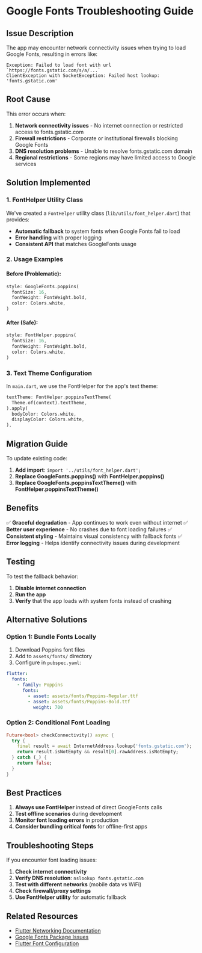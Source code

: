 # Google Fonts Troubleshooting Guide

## Issue Description

The app may encounter network connectivity issues when trying to load Google Fonts, resulting in errors like:

```
Exception: Failed to load font with url `https://fonts.gstatic.com/s/a/...`
ClientException with SocketException: Failed host lookup: 'fonts.gstatic.com'
```

## Root Cause

This error occurs when:
1. **Network connectivity issues** - No internet connection or restricted access to fonts.gstatic.com
2. **Firewall restrictions** - Corporate or institutional firewalls blocking Google Fonts
3. **DNS resolution problems** - Unable to resolve fonts.gstatic.com domain
4. **Regional restrictions** - Some regions may have limited access to Google services

## Solution Implemented

### 1. FontHelper Utility Class

We've created a `FontHelper` utility class (`lib/utils/font_helper.dart`) that provides:

- **Automatic fallback** to system fonts when Google Fonts fail to load
- **Error handling** with proper logging
- **Consistent API** that matches GoogleFonts usage

### 2. Usage Examples

#### Before (Problematic):
```dart
style: GoogleFonts.poppins(
  fontSize: 16,
  fontWeight: FontWeight.bold,
  color: Colors.white,
)
```

#### After (Safe):
```dart
style: FontHelper.poppins(
  fontSize: 16,
  fontWeight: FontWeight.bold,
  color: Colors.white,
)
```

### 3. Text Theme Configuration

In `main.dart`, we use the FontHelper for the app's text theme:

```dart
textTheme: FontHelper.poppinsTextTheme(
  Theme.of(context).textTheme,
).apply(
  bodyColor: Colors.white,
  displayColor: Colors.white,
),
```

## Migration Guide

To update existing code:

1. **Add import**: `import '../utils/font_helper.dart';`
2. **Replace GoogleFonts.poppins()** with **FontHelper.poppins()**
3. **Replace GoogleFonts.poppinsTextTheme()** with **FontHelper.poppinsTextTheme()**

## Benefits

✅ **Graceful degradation** - App continues to work even without internet
✅ **Better user experience** - No crashes due to font loading failures
✅ **Consistent styling** - Maintains visual consistency with fallback fonts
✅ **Error logging** - Helps identify connectivity issues during development

## Testing

To test the fallback behavior:

1. **Disable internet connection**
2. **Run the app**
3. **Verify** that the app loads with system fonts instead of crashing

## Alternative Solutions

### Option 1: Bundle Fonts Locally

1. Download Poppins font files
2. Add to `assets/fonts/` directory
3. Configure in `pubspec.yaml`:

```yaml
flutter:
  fonts:
    - family: Poppins
      fonts:
        - asset: assets/fonts/Poppins-Regular.ttf
        - asset: assets/fonts/Poppins-Bold.ttf
          weight: 700
```

### Option 2: Conditional Font Loading

```dart
Future<bool> checkConnectivity() async {
  try {
    final result = await InternetAddress.lookup('fonts.gstatic.com');
    return result.isNotEmpty && result[0].rawAddress.isNotEmpty;
  } catch (_) {
    return false;
  }
}
```

## Best Practices

1. **Always use FontHelper** instead of direct GoogleFonts calls
2. **Test offline scenarios** during development
3. **Monitor font loading errors** in production
4. **Consider bundling critical fonts** for offline-first apps

## Troubleshooting Steps

If you encounter font loading issues:

1. **Check internet connectivity**
2. **Verify DNS resolution**: `nslookup fonts.gstatic.com`
3. **Test with different networks** (mobile data vs WiFi)
4. **Check firewall/proxy settings**
5. **Use FontHelper utility** for automatic fallback

## Related Resources

- [Flutter Networking Documentation](https://docs.flutter.dev/development/data-and-backend/networking)
- [Google Fonts Package Issues](https://github.com/material-foundation/flutter-packages/issues)
- [Flutter Font Configuration](https://docs.flutter.dev/cookbook/design/fonts)